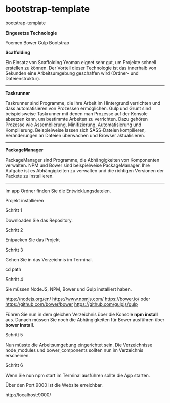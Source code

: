 # bootstrap-template
bootstrap-template

<strong>Eingesetze Technologie</strong>

Yoemen
Bower
Gulp
Bootstrap

<strong>Scaffolding</strong>

Ein Einsatz von Scaffolding Yeoman eignet sehr gut, um Projekte schnell erstellen zu können. Der Vorteil dieser Technologie ist das innerhalb von Sekunden eine Arbeitsumgebung geschaffen wird (Ordner- und Dateienstruktur).

----------------------

<strong>Taskrunner</strong>

Taskrunner  sind Programme, die Ihre Arbeit im Hintergrund verrichten und dass automatisieren von Prozessen ermöglichen. Gulp und Grunt sind beispielsweise Taskrunner mit denen man Prozesse auf der Konsole absetzen kann, um bestimmte Arbeiten zu verrichten. Dazu gehören Prozesse wie Assemblierung, Minifizierung, Automatisierung und Kompilierung.  Beispielweise lassen sich SASS-Dateien kompilieren, Veränderungen an Dateien überwachen und Browser aktualisieren.

----------------------

<strong>PackageManager</strong>

PackageManager sind Programme, die Abhängigkeiten von Komponenten verwalten. NPM und Bower sind beispielweise PackageManager. Ihre Aufgabe ist es Abhängigkeiten zu verwalten und die richtigen Versionen der Packete zu installieren.


----------------------

Im app Ordner finden Sie die Entwicklungsdateien.  

Projekt installieren

Schritt 1

Downloaden Sie das Repository.

Schritt 2

Entpacken Sie das Projekt

Schritt 3

Gehen Sie in das Verzeichnis im Terminal.

cd path

Schritt 4


Sie müssen NodeJS, NPM, Bower und Gulp installiert haben.

https://nodejs.org/en/
https://www.npmjs.com/
https://bower.io/  oder https://github.com/bower/bower
https://github.com/gulpjs/gulp

Führen Sie nun in dem gleichen Verzeichnis über die Konsole <strong>npm install</strong> aus. Danach müssen Sie noch die Abhängigkeiten für Bower ausführen über <strong>bower install</strong>.  

Schritt 5

Nun müsste die Arbeitsumgebung eingerichtet sein. Die Verzeichnisse node_modules und bower_components sollten nun im Verzeichnis erscheinen.

Schritt 6

Wenn Sie nun npm start im Terminal ausführen sollte die App starten.

Über den Port 9000 ist die Website erreichbar.

http://localhost:9000/
